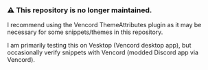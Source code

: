 ### ⚠️ This repository is no longer maintained.

I recommend using the Vencord ThemeAttributes plugin as it may be necessary for some snippets/themes in this repository.

I am primarily testing this on Vesktop (Vencord desktop app), but occasionally verify snippets with Vencord (modded Discord app via Vencord).
